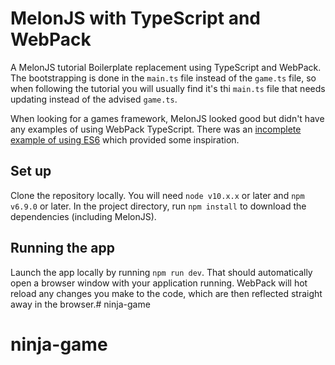 # MelonJS with TypeScript and WebPack

A MelonJS tutorial Boilerplate replacement using TypeScript and WebPack. The bootstrapping is done in
the `main.ts` file instead of the `game.ts` file, so when following the tutorial you will usually find it's 
thi `main.ts` file that needs updating instead of the advised `game.ts`.

When looking for a games framework, MelonJS looked good but didn't have any examples of using WebPack 
TypeScript. There was an [incomplete example of using ES6](https://gist.github.com/rvanzon/ccfb86c2fff3e31899fb) 
which provided some inspiration.  

## Set up

Clone the repository locally. You will need `node v10.x.x` or later and `npm v6.9.0` or later. In the
project directory, run `npm install` to download the dependencies (including MelonJS).

## Running the app

Launch the app locally by running `npm run dev`. That should automatically open a browser window with 
your application running. WebPack will hot reload any changes you make to the code, which are then 
reflected straight away in the browser.# ninja-game
# ninja-game
